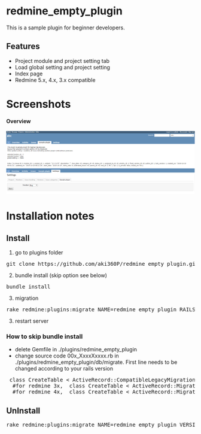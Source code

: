 # redmine_empty_plugin
This is a sample plugin for beginner developers.

## Features
* Project module and project setting tab
* Load global setting and project setting
* Index page
* Redmine 5.x, 4.x, 3.x compatible

# Screenshots
#### Overview
![sample screenshot](./images/screenshot01.png "overview")
![sample screenshot](./images/screenshot02.png "project setting tab")

# Installation notes

## Install

1. go to plugins folder
<pre>
git clone https://github.com/aki360P/redmine_empty_plugin.git
</pre>
2. bundle install (skip option see below)
<pre>
bundle install
</pre>
3. migration
<pre>
rake redmine:plugins:migrate NAME=redmine_empty_plugin RAILS_ENV=production
</pre>
3. restart server


### How to skip bundle install

* delete Gemfile in ./plugins/redmine_empty_plugin
* change source code 00x_XxxxXxxxx.rb in ./plugins/redmine_empty_plugin/db/migrate.
 First line needs to be changed according to your rails version
<pre>
 class CreateTable < ActiveRecord::CompatibleLegacyMigration.migration_class
  #for redmine 3x,  class CreateTable < ActiveRecord::Migration
  #for redmine 4x,  class CreateTable < ActiveRecord::Migration[4.2]
</pre>




## UnInstall

<pre>
rake redmine:plugins:migrate NAME=redmine_empty_plugin VERSION=0 RAILS_ENV=production
</pre>
